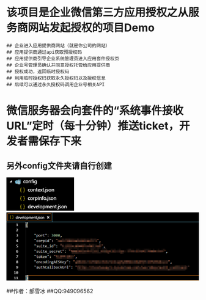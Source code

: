 # 该项目是企业微信第三方应用授权之从服务商网站发起授权的项目Demo
    ## 企业进入应用提供商网站（就是你公司的网站）
    ## 应用提供商通过api获取预授权码
    ## 应用提供商引导企业系统管理员进入应用套件授权页
    ## 企业号管理员确认并同意授权托管给应用提供商
    ## 授权成功，返回临时授权码
    ## 利用临时授权码获取永久授权码以及授权信息
    ## 后续可以通过永久授权码调用企业号相关API

# 微信服务器会向套件的“系统事件接收URL”定时（每十分钟）推送ticket，开发者需保存下来

## 另外config文件夹请自行创建 <br/>
![Alt Picture](1.png)
![Alt Picture](2.png)

##作者：郝雪冰
##QQ:949096562


